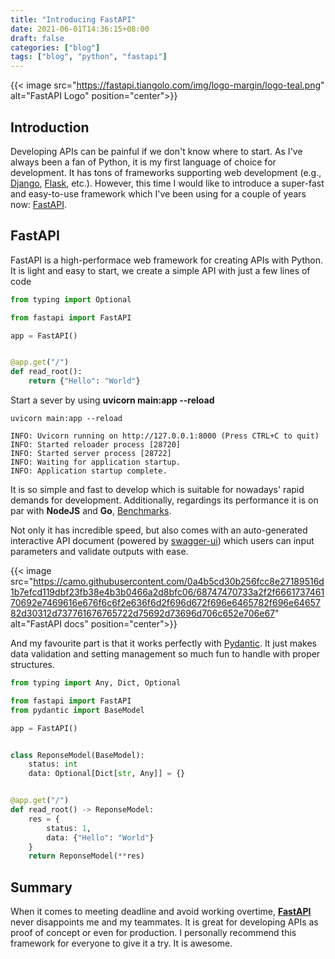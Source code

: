 ```yaml
---
title: "Introducing FastAPI"
date: 2021-06-01T14:36:15+08:00
draft: false
categories: ["blog"]
tags: ["blog", "python", "fastapi"]
---
```


{{< image src="https://fastapi.tiangolo.com/img/logo-margin/logo-teal.png" alt="FastAPI Logo" position="center">}}

## Introduction

Developing APIs can be painful if we don't know where to start. As I've always been a fan of Python, it is my first language of choice for development. It has tons of frameworks supporting web development (e.g., [Django](https://www.djangoproject.com/), [Flask](https://flask.palletsprojects.com/en/2.0.x/), etc.). However, this time I would like to introduce a super-fast and easy-to-use framework which I've been using for a couple of years now: [FastAPI](https://fastapi.tiangolo.com/).

## FastAPI

FastAPI is a high-performace web framework for creating APIs with Python. It is light and easy to start, we create a simple API with just a few lines of code

```python
from typing import Optional

from fastapi import FastAPI

app = FastAPI()


@app.get("/")
def read_root():
    return {"Hello": "World"}
```

Start a sever by using **uvicorn main:app --reload**

```console
uvicorn main:app --reload

INFO: Uvicorn running on http://127.0.0.1:8000 (Press CTRL+C to quit)
INFO: Started reloader process [28720]
INFO: Started server process [28722]
INFO: Waiting for application startup.
INFO: Application startup complete.

```

It is so simple and fast to develop which is suitable for nowadays' rapid demands for development. Additionally, regardings its performance it is on par with **NodeJS** and **Go**, [Benchmarks](https://fastapi.tiangolo.com/benchmarks/).

Not only it has incredible speed, but also comes with an auto-generated interactive API document (powered by [swagger-ui](https://github.com/swagger-api/swagger-ui)) which users can input parameters and validate outputs with ease.

{{< image src="https://camo.githubusercontent.com/0a4b5cd30b256fcc8e27189516d1b7efcd119dbf23fb38e4b3b0466a2d8bfc06/68747470733a2f2f666173746170692e7469616e676f6c6f2e636f6d2f696d672f696e6465782f696e6465782d30312d737761676765722d75692d73696d706c652e706e67" alt="FastAPI docs" position="center">}}

And my favourite part is that it works perfectly with [Pydantic](https://github.com/samuelcolvin/pydantic). It just makes data validation and setting management so much fun to handle with proper structures.

```python
from typing import Any, Dict, Optional

from fastapi import FastAPI
from pydantic import BaseModel

app = FastAPI()


class ReponseModel(BaseModel):
    status: int
    data: Optional[Dict[str, Any]] = {}


@app.get("/")
def read_root() -> ReponseModel:
    res = {
        status: 1,
        data: {"Hello": "World"}
    }
    return ReponseModel(**res)
```

## Summary

When it comes to meeting deadline and avoid working overtime, [**FastAPI**](https://fastapi.tiangolo.com/) never disappoints me and my teammates. It is great for developing APIs as proof of concept or even for production. I personally recommend this framework for everyone to give it a try. It is awesome.
